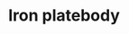 ---
layout: item
title: Iron platebody
item-id: 1115
datatable: true
id: 1115
name: "Iron platebody"
members: false
lowalch: 224
highalch: 336
examine: "Provides excellent protection."
monsters:
  - id: 521
    name: "Pirate"
    members: true
    combat_level: 23
    wiki_url: "https://oldschool.runescape.wiki/w/Pirate#Pirate's_Cove"
    drops:
      - quantity: "1"
        rarity: 0.0078125
        drop_requirements: null
  - id: 523
    name: "Pirate"
    members: false
    combat_level: 26
    wiki_url: "https://oldschool.runescape.wiki/w/Pirate#Asgarnian_Ice_Dungeon"
    drops:
      - quantity: "1"
        rarity: 0.0078125
        drop_requirements: null
  - id: 2451
    name: "Animated Iron Armour"
    members: true
    combat_level: 23
    wiki_url: "https://oldschool.runescape.wiki/w/Animated_Iron_Armour"
    drops:
      - quantity: "1"
        rarity: 1
        drop_requirements: null
  - id: 4043
    name: "Pirate"
    members: true
    combat_level: 57
    wiki_url: "https://oldschool.runescape.wiki/w/Pirate#Cabin_Fever"
    drops:
      - quantity: "1"
        rarity: 0.0078125
        drop_requirements: null
  - id: 6438
    name: "Animated steel armour"
    members: true
    combat_level: 53
    wiki_url: "https://oldschool.runescape.wiki/w/Animated_steel_armour_(Tarn's_Lair)"
    drops:
      - quantity: "1"
        rarity: 1
        drop_requirements: null
---